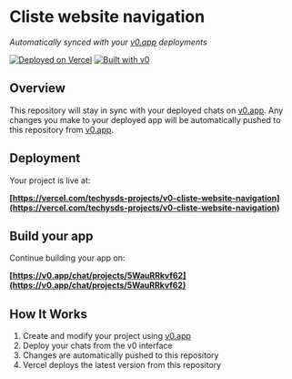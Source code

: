 # Cliste website navigation

*Automatically synced with your [v0.app](https://v0.app) deployments*

[![Deployed on Vercel](https://img.shields.io/badge/Deployed%20on-Vercel-black?style=for-the-badge&logo=vercel)](https://vercel.com/techysds-projects/v0-cliste-website-navigation)
[![Built with v0](https://img.shields.io/badge/Built%20with-v0.app-black?style=for-the-badge)](https://v0.app/chat/projects/5WauRRkvf62)

## Overview

This repository will stay in sync with your deployed chats on [v0.app](https://v0.app).
Any changes you make to your deployed app will be automatically pushed to this repository from [v0.app](https://v0.app).

## Deployment

Your project is live at:

**[https://vercel.com/techysds-projects/v0-cliste-website-navigation](https://vercel.com/techysds-projects/v0-cliste-website-navigation)**

## Build your app

Continue building your app on:

**[https://v0.app/chat/projects/5WauRRkvf62](https://v0.app/chat/projects/5WauRRkvf62)**

## How It Works

1. Create and modify your project using [v0.app](https://v0.app)
2. Deploy your chats from the v0 interface
3. Changes are automatically pushed to this repository
4. Vercel deploys the latest version from this repository
